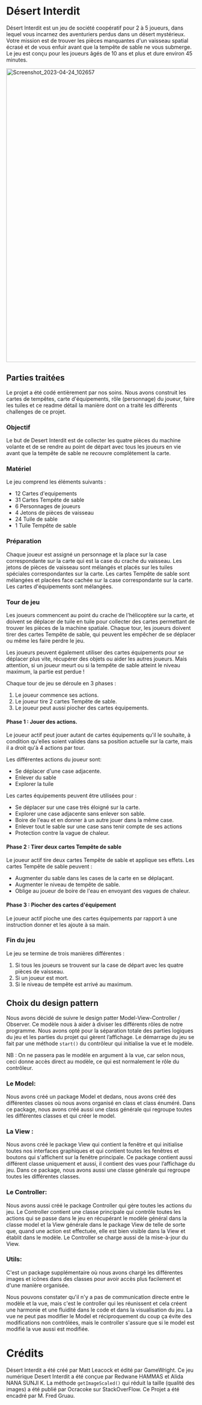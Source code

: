 # Désert Interdit

Désert Interdit est un jeu de société coopératif pour 2 à 5 joueurs, dans lequel vous incarnez des aventuriers perdus dans un désert mystérieux. Votre mission est de trouver les pièces manquantes d'un vaisseau spatial écrasé et de vous enfuir avant que la tempête de sable ne vous submerge. Le jeu est conçu pour les joueurs âgés de 10 ans et plus et dure environ 45 minutes.

<img width="780" alt="Screenshot_2023-04-24_102657" src="https://github.com/redyummybread/DesertInterdit/assets/62790552/1573acd8-2d2a-4f6d-a0cd-0600a7d3b8a3">

## Parties traitées

Le projet a été codé entièrement par nos soins. Nous avons construit les cartes de tempêtes, carte d'équipements, rôle (personnage) du joueur, faire les tuiles et ce readme détail la manière dont on a traité les différents challenges de ce projet.

### Objectif

Le but de Desert Interdit est de collecter les quatre pièces du machine volante et de se rendre au point de départ avec tous les joueurs en vie avant que la tempête de sable ne recouvre complètement la carte.

### Matériel
Le jeu comprend les éléments suivants :

- 12 Cartes d'equipements
- 31 Cartes Tempête de sable
- 6 Personnages de joueurs
- 4 Jetons de pièces de vaisseau
- 24 Tuile de sable
- 1 Tuile Tempête de sable

### Préparation

Chaque joueur est assigné un personnage et la place sur la case correspondante sur la carte qui est la case du crache du vaisseau. Les jetons de pièces de vaisseau sont mélangés et placés sur les tuiles spéciales correspondantes sur la carte. Les cartes Tempête de sable sont mélangées et placées face cachée sur la case correspondante sur la carte. Les cartes d'équipements sont mélangées.

### Tour de jeu

Les joueurs commencent au point du crache de l'hélicoptère sur la carte, et doivent se déplacer de tuile en tuile pour collecter des cartes permettant de trouver les pièces de la machine spatiale. Chaque tour, les joueurs doivent tirer des cartes Tempête de sable, qui peuvent les empêcher de se déplacer ou même les faire perdre le jeu.
<br>

Les joueurs peuvent également utiliser des cartes équipements pour se déplacer plus vite, récupérer des objets ou aider les autres joueurs. Mais attention, si un joueur meurt ou si la tempête de sable atteint le niveau maximum, la partie est perdue !
<br>

Chaque tour de jeu se déroule en 3 phases :
<br>
1. Le joueur commence ses actions.
2. Le joueur tire 2 cartes Tempête de sable.
3. Le joueur peut aussi piocher des cartes équipements.

#### Phase 1 : Jouer des actions.
Le joueur actif peut jouer autant de cartes équipements qu'il le souhaite, à condition qu'elles soient valides dans sa position actuelle sur la carte, mais il a droit qu'à 4 actions par tour.

Les différentes actions du joueur sont:
* Se déplacer d'une case adjacente.
* Enlever du sable
* Explorer la tuile

Les cartes équipements peuvent être utilisées pour :
* Se déplacer sur une case très éloigné sur la carte.
* Explorer une case adjacente sans enlever son sable. 
* Boire de l'eau et en donner à un autre jouer dans la même case.
* Enlever tout le sable sur une case sans tenir compte de ses actions
* Protection contre la vague de chaleur.

#### Phase 2 : Tirer deux cartes Tempête de sable
Le joueur actif tire deux cartes Tempête de sable et applique ses effets. Les cartes Tempête de sable peuvent :
* Augmenter du sable dans les cases de la carte en se déplaçant.
* Augmenter le niveau de tempête de sable.
* Oblige au joueur de boire de l'eau en envoyant des vagues de chaleur.


#### Phase 3 : Piocher des cartes d'équipement
Le joueur actif pioche une des cartes équipements par rapport à une instruction donner et les ajoute à sa main.


### Fin du jeu
Le jeu se termine de trois manières différentes :
1. Si tous les joueurs se trouvent sur la case de départ avec les quatre pièces de vaisseau.
2. Si un joueur est mort.
3. Si le niveau de tempête est arrivé au maximum.

## Choix du design pattern

Nous avons décidé de suivre le design patter Model-View-Controller / Observer. Ce modèle nous à aider à diviser les différents rôles de notre programme.
Nous avons opté pour la séparation totale des parties logiques du jeu et les parties du projet qui gèrent l’affichage. Le démarrage du jeu se fait par une méthode `start()` du contrôleur qui initialise la vue et le modèle.

NB : On ne passera pas le modèle en argument à la vue, car selon nous, ceci donne accès direct au modèle, ce qui est normalement le rôle du contrôleur.

### Le Model:
Nous avons créé un package Model et dedans, nous avons créé des différentes classes où nous avons organisé en class et class énuméré. Dans ce package, nous avons créé aussi une class générale qui regroupe toutes les différentes classes et qui créer le model.
     
### La View :
Nous avons créé le package View qui contient la fenêtre et qui initialise toutes nos interfaces graphiques et qui contient toutes les fenêtres et boutons qui s'affichent sur la fenêtre principale. Ce package contient aussi différent classe uniquement et aussi, il contient des vues pour l’affichage du jeu. Dans ce package, nous avons aussi une classe générale qui regroupe toutes les différentes classes.
    
### Le Controller:
Nous avons aussi créé le package Controller qui gère toutes les actions du jeu. Le Controller contient une classe principale qui contrôle toutes les actions qui se passe dans le jeu en récupérant le modèle général dans la classe model et la View générale dans le package View de telle de sorte que, quand une action est effectuée, elle est bien visible dans la View et établit dans le modèle. Le Controller se charge aussi de la mise-à-jour du View.
        
### Utils:
C'est un package supplémentaire où nous avons chargé les différentes images et icônes dans des classes pour avoir accès plus facilement et d'une manière organisée.
        
Nous pouvons constater qu'il n'y a pas de communication directe entre le modèle et la vue, mais c'est le controller qui les réunissent et cela créent une harmonie et une fluidité dans le code et dans la visualisation du jeu. La vue ne peut pas modifier le Model et réciproquement du coup ça évite des modifications non contrôlées, mais le controller s'assure que si le model est modifié la vue aussi est modifiée.
 
# Crédits
Désert Interdit a été créé par Matt Leacock et édité par GameWright. Ce jeu numérique Desert Interdit a été conçue par Redwane HAMMAS et Alida NANA SUNJI K.
La méthode `getImageScaled()` qui réduit la taille (qualité des images) a été publié par Ocracoke sur StackOverFlow.
Ce Projet a été encadré par M. Fred Gruau.

